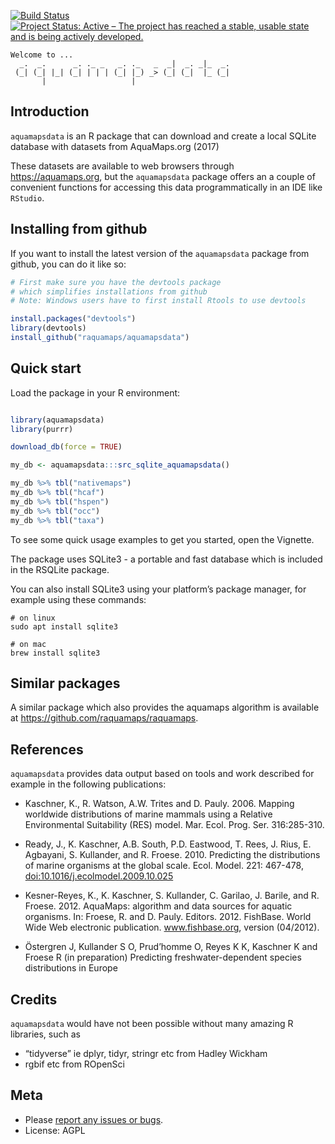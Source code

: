 [![Build
Status](https://travis-ci.org/raquamaps/aquamapsdata.svg?branch=master)](https://travis-ci.org/raquamaps/aquamapsdata)  
[![Project Status: Active – The project has reached a stable, usable
state and is being actively
developed.](https://www.repostatus.org/badges/latest/active.svg)](https://www.repostatus.org/#active)

<!-- For later: [![](https://badges.ropensci.org/<issue_id>_status.svg)](https://github.com/ropensci/software-review/issues/<issue_id>) -->
<!-- README.md is generated from README.Rmd. Please edit that file -->
``` console
Welcome to ...
  _.  _.      _. ._ _   _. ._   _  _|  _. _|_  _.
 (_| (_| |_| (_| | | | (_| |_) _> (_| (_|  |_ (_|
       |                   |
```

Introduction
------------

`aquamapsdata` is an R package that can download and create a local
SQLite database with datasets from AquaMaps.org (2017)

These datasets are available to web browsers through
<a href="https://aquamaps.org" class="uri">https://aquamaps.org</a>, but
the `aquamapsdata` package offers an a couple of convenient functions
for accessing this data programmatically in an IDE like `RStudio`.

Installing from github
----------------------

If you want to install the latest version of the `aquamapsdata` package
from github, you can do it like so:

``` r
# First make sure you have the devtools package
# which simplifies installations from github
# Note: Windows users have to first install Rtools to use devtools

install.packages("devtools") 
library(devtools)
install_github("raquamaps/aquamapsdata")
```

Quick start
-----------

Load the package in your R environment:

``` r

library(aquamapsdata)
library(purrr)

download_db(force = TRUE)

my_db <- aquamapsdata:::src_sqlite_aquamapsdata()

my_db %>% tbl("nativemaps")
my_db %>% tbl("hcaf")
my_db %>% tbl("hspen")
my_db %>% tbl("occ")
my_db %>% tbl("taxa")
```

To see some quick usage examples to get you started, open the Vignette.

The package uses SQLite3 - a portable and fast database which is
included in the RSQLite package.

You can also install SQLite3 using your platform’s package manager, for
example using these commands:

``` console
# on linux
sudo apt install sqlite3

# on mac
brew install sqlite3
```

Similar packages
----------------

A similar package which also provides the aquamaps algorithm is
available at
<a href="https://github.com/raquamaps/raquamaps" class="uri">https://github.com/raquamaps/raquamaps</a>.

References
----------

`aquamapsdata` provides data output based on tools and work described
for example in the following publications:

-   Kaschner, K., R. Watson, A.W. Trites and D. Pauly. 2006. Mapping
    worldwide distributions of marine mammals using a Relative
    Environmental Suitability (RES) model. Mar. Ecol. Prog. Ser.
    316:285-310.

-   Ready, J., K. Kaschner, A.B. South, P.D. Eastwood, T. Rees, J.
    Rius, E. Agbayani, S. Kullander, and R. Froese. 2010. Predicting the
    distributions of marine organisms at the global scale. Ecol. Model.
    221: 467-478,
    <a href="doi:10.1016/j.ecolmodel.2009.10.025" class="uri">doi:10.1016/j.ecolmodel.2009.10.025</a>

-   Kesner-Reyes, K., K. Kaschner, S. Kullander, C. Garilao, J. Barile,
    and R. Froese. 2012. AquaMaps: algorithm and data sources for
    aquatic organisms. In: Froese, R. and D. Pauly. Editors. 2012.
    FishBase. World Wide Web electronic publication. www.fishbase.org,
    version (04/2012).

-   Östergren J, Kullander S O, Prud’homme O, Reyes K K, Kaschner K and
    Froese R (in preparation) Predicting freshwater-dependent species
    distributions in Europe

Credits
-------

`aquamapsdata` would have not been possible without many amazing R
libraries, such as

-   “tidyverse” ie dplyr, tidyr, stringr etc from Hadley Wickham
-   rgbif etc from ROpenSci

Meta
----

-   Please [report any issues or
    bugs](https://github.com/raquamaps/aquamapsdata/issues).
-   License: AGPL
